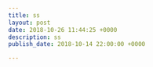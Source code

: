 ```yaml
---
title: ss
layout: post
date: 2018-10-26 11:44:25 +0000
description: ss
publish_date: 2018-10-14 22:00:00 +0000

---
```

